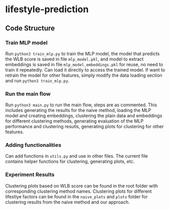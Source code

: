 # lifestyle-prediction

## Code Structure
### Train MLP model
Run ```python3 train_mlp.py``` to train the MLP model, the model that predicts the WLB score is saved in file ```mlp_model.pkl```, and model to extract embeddings is saved in file ```mlp_model_embeddings.pkl``` for reuse, no need to train it repeatedly. Can load it directly to access the trained model. If want to retrain the model for other features, simply modify the data loading section and run ```python3 train_mlp.py```.

### Run the main flow
Run ```python3 main.py``` to run the main flow, steps are as commented. This includes generating the results for the naive method, loading the MLP model and creating embeddings, clustering the plain data and embeddings for different clustering methods, generating evaluation of the MLP performance and clustering resutls, generating plots for clustering for other features.

### Adding functionalities
Can add functions in ```utils.py``` and use in other files. The current file contains helper functions for clustering, generating plots, etc.

### Experiment Results
Clustering plots based on WLB score can be found in the root folder with corresponding clustering method names. Clustering plots for different lifestlye factors can be found in the ```naive_plots``` and ```plots``` folder for clustering results from the naive method and our approach.
